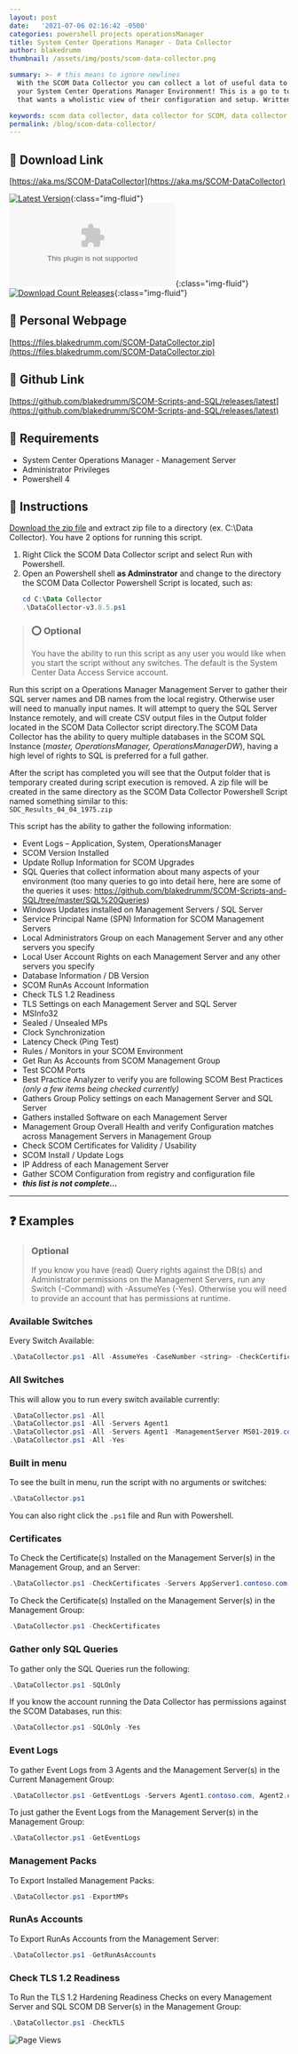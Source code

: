 ```yaml
---
layout: post
date:   '2021-07-06 02:16:42 -0500'
categories: powershell projects operationsManager
title: System Center Operations Manager - Data Collector
author: blakedrumm
thumbnail: /assets/img/posts/scom-data-collector.png

summary: >- # this means to ignore newlines
  With the SCOM Data Collector you can collect a lot of useful data to analyze and troubleshoot
  your System Center Operations Manager Environment! This is a go to tool for any SCOM Admin 
  that wants a wholistic view of their configuration and setup. Written in Powershell!

keywords: scom data collector, data collector for SCOM, data collector script, SDC_Results, scom, Operations Manager Data Collector, Performance Analysis, powershell script for SCOM, powershell script
permalink: /blog/scom-data-collector/
---
```

## :arrow_down_small: Download Link
[https://aka.ms/SCOM-DataCollector](https://aka.ms/SCOM-DataCollector)

[![Latest Version](https://img.shields.io/github/v/release/blakedrumm/SCOM-Scripts-and-SQL)](https://github.com/blakedrumm/SCOM-Scripts-and-SQL/releases/latest){:class="img-fluid"} \
[![Download Count Latest](https://img.shields.io/github/downloads/blakedrumm/SCOM-Scripts-and-SQL/latest/SCOM-DataCollector.zip?style=for-the-badge&color=brightgreen)](https://aka.ms/SCOM-DataCollector){:class="img-fluid"} \
[![Download Count Releases](https://img.shields.io/github/downloads/blakedrumm/SCOM-Scripts-and-SQL/total.svg?style=for-the-badge&color=brightgreen)](https://github.com/blakedrumm/SCOM-Scripts-and-SQL/releases){:class="img-fluid"}

## :page_facing_up: Personal Webpage
[https://files.blakedrumm.com/SCOM-DataCollector.zip](https://files.blakedrumm.com/SCOM-DataCollector.zip)

## :link: Github Link
[https://github.com/blakedrumm/SCOM-Scripts-and-SQL/releases/latest](https://github.com/blakedrumm/SCOM-Scripts-and-SQL/releases/latest)

## :red_circle: Requirements
- System Center Operations Manager - Management Server
- Administrator Privileges
- Powershell 4

## :page_with_curl: Instructions
[Download the zip file](https://aka.ms/SCOM-DataCollector) and extract zip file to a directory (ex. C:\Data Collector). You have 2 options for running this script.
1. Right Click the SCOM Data Collector script and select Run with Powershell.
2. Open an Powershell shell __as Adminstrator__ and change to the directory the SCOM Data Collector Powershell Script is located, such as:
   ```powershell
   cd C:\Data Collector
   .\DataCollector-v3.8.5.ps1
   ```

 >### :o: Optional
 >You have the ability to run this script as any user you would like when you start the script without any switches. The default is the System Center Data Access Service account.

Run this script on a Operations Manager Management Server to gather their SQL server names and DB names from the local registry. Otherwise user will need to manually input names. It will attempt to query the SQL Server Instance remotely, and will create CSV output files in the Output folder located in the SCOM Data Collector script directory.The SCOM Data Collector has the ability to query multiple databases in the SCOM SQL Instance (_master, OperationsManager, OperationsManagerDW_), having a high level of rights to SQL is preferred for a full gather.

After the script has completed you will see that the Output folder that is temporary created during script execution is removed. A zip file will be created in the same directory as the SCOM Data Collector Powershell Script named something similar to this: \
`SDC_Results_04_04_1975.zip`

This script has the ability to gather the following information:

 - Event Logs – Application, System, OperationsManager
 - SCOM Version Installed
 - Update Rollup Information for SCOM Upgrades
 - SQL Queries that collect information about many aspects of your environment (too many queries to go into detail here, here are some of the queries it uses: https://github.com/blakedrumm/SCOM-Scripts-and-SQL/tree/master/SQL%20Queries)
 - Windows Updates installed on Management Servers / SQL Server
 - Service Principal Name (SPN) Information for SCOM Management Servers
 - Local Administrators Group on each Management Server and any other servers you specify
 - Local User Account Rights on each Management Server and any other servers you specify
 - Database Information / DB Version
 - SCOM RunAs Account Information
 - Check TLS 1.2 Readiness
 - TLS Settings on each Management Server and SQL Server
 - MSInfo32
 - Sealed / Unsealed MPs
 - Clock Synchronization
 - Latency Check (Ping Test)
 - Rules / Monitors in your SCOM Environment
 - Get Run As Accounts from SCOM Management Group
 - Test SCOM Ports
 - Best Practice Analyzer to verify you are following SCOM Best Practices *(only a few items being checked currently)*
 - Gathers Group Policy settings on each Management Server and SQL Server
 - Gathers installed Software on each Management Server
 - Management Group Overall Health and verify Configuration matches across Management Servers in Management Group
 - Check SCOM Certificates for Validity / Usability
 - SCOM Install / Update Logs
 - IP Address of each Management Server
 - Gather SCOM Configuration from registry and configuration file
 - ***this list is not complete...***

----

## :question: Examples

>### Optional
>If you know you have (read) Query rights against the DB(s) and Administrator permissions on the Management Servers, run any Switch (-Command) with -AssumeYes (-Yes). Otherwise you will need to provide an account that has permissions at runtime.


### Available Switches
Every Switch Available:

```powershell
.\DataCollector.ps1 -All -AssumeYes -CaseNumber <string> -CheckCertificates -CheckGroupPolicy -CheckPorts -CheckTLS -ExportMPs -GenerateHTML -GetConfiguration -GetEventLogs -GetInstalledSoftware -GetInstallLogs -GetLocalSecurity -GetNotificationSubscriptions -GetRulesAndMonitors -GetRunAsAccounts -GetSPN -GPResult -LeastAmount -ManagementServers <array> -MSInfo32 -NoSQLPermission -PingAll -SCXAgents <array> -SCXPassword <string> -SCXUsername <string> -Servers <array> -SkipConnectivityTests -SkipGeneralInformation -SkipSQLQueries -SQLLogs -SQLOnly
```


### All Switches
This will allow you to run every switch available currently:

```powershell
.\DataCollector.ps1 -All
.\DataCollector.ps1 -All -Servers Agent1
.\DataCollector.ps1 -All -Servers Agent1 -ManagementServer MS01-2019.contoso.com
.\DataCollector.ps1 -All -Yes
```


### Built in menu
To see the built in menu, run the script with no arguments or switches:

```powershell
.\DataCollector.ps1
```
You can also right click the `.ps1` file and Run with Powershell.


### Certificates
To Check the Certificate(s) Installed on the Management Server(s) in the Management Group, and an Server:

```powershell
.\DataCollector.ps1 -CheckCertificates -Servers AppServer1.contoso.com
```

To Check the Certificate(s) Installed on the Management Server(s) in the Management Group:

```powershell
.\DataCollector.ps1 -CheckCertificates
```

### Gather only SQL Queries
To gather only the SQL Queries run the following:

```powershell
.\DataCollector.ps1 -SQLOnly
```

If you know the account running the Data Collector has permissions against the SCOM Databases, run this:

```powershell
.\DataCollector.ps1 -SQLOnly -Yes
```



### Event Logs
To gather Event Logs from 3 Agents and the Management Server(s) in the Current Management Group:

```powershell
.\DataCollector.ps1 -GetEventLogs -Servers Agent1.contoso.com, Agent2.contoso.com, Agent3.contoso.com
```

To just gather the Event Logs from the Management Server(s) in the Management Group:

```powershell
.\DataCollector.ps1 -GetEventLogs
```


### Management Packs
To Export Installed Management Packs:

```powershell
.\DataCollector.ps1 -ExportMPs
```


### RunAs Accounts
To Export RunAs Accounts from the Management Server:

```powershell
.\DataCollector.ps1 -GetRunAsAccounts
```


### Check TLS 1.2 Readiness
To Run the TLS 1.2 Hardening Readiness Checks on every Management Server and SQL SCOM DB Server(s) in the Management Group:

```powershell
.\DataCollector.ps1 -CheckTLS
```

![Page Views](https://counter.blakedrumm.com/count/tag.svg?url=blakedrumm.com/blog/scom-data-collector/)

<!--
## Welcome to GitHub Pages

You can use the [editor on GitHub](https://github.com/blakedrumm/SCOM-Scripts-and-SQL/edit/master/docs/index.md) to maintain and preview the content for your website in Markdown files.

Whenever you commit to this repository, GitHub Pages will run [Jekyll](https://jekyllrb.com/) to rebuild the pages in your site, from the content in your Markdown files.

### Markdown

Markdown is a lightweight and easy-to-use syntax for styling your writing. It includes conventions for

```markdown
Syntax highlighted code block

# Header 1
## Header 2
### Header 3

- Bulleted
- List

1. Numbered
2. List

**Bold** and _Italic_ and `Code` text

[Link](url) and ![Image](src)
```

For more details see [GitHub Flavored Markdown](https://guides.github.com/features/mastering-markdown/).

### Jekyll Themes

Your Pages site will use the layout and styles from the Jekyll theme you have selected in your [repository settings](https://github.com/blakedrumm/SCOM-Scripts-and-SQL/settings/pages). The name of this theme is saved in the Jekyll `_config.yml` configuration file.

### Support or Contact

Having trouble with Pages? Check out our [documentation](https://docs.github.com/categories/github-pages-basics/) or [contact support](https://support.github.com/contact) and we’ll help you sort it out.
-->
